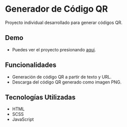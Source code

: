 # Generador de Código QR

Proyecto individual desarrollado para generar códigos QR.

## Demo

- Puedes ver el proyecto presionando [aqui](https://valeen-rodriguez.github.io/proyecto-generador-codigo-QR/).

## Funcionalidades

- Generación de código QR a partir de texto y URL.
- Descarga del código QR generado como imagen PNG.

## Tecnologías Utilizadas

- HTML
- SCSS
- JavaScript
